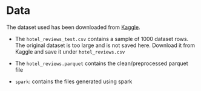 # Data

The dataset used has been downloaded from [Kaggle](https://www.kaggle.com/datasets/jiashenliu/515k-hotel-reviews-data-in-europe).

- The `hotel_reviews_test.csv` contains a sample of 1000 dataset rows. The original dataset is too large and is not saved here. Download it from Kaggle and save it under `hotel_reviews.csv`

- The `hotel_reviews.parquet` contains the clean/preprocessed parquet file

- `spark`: contains the files generated using spark
